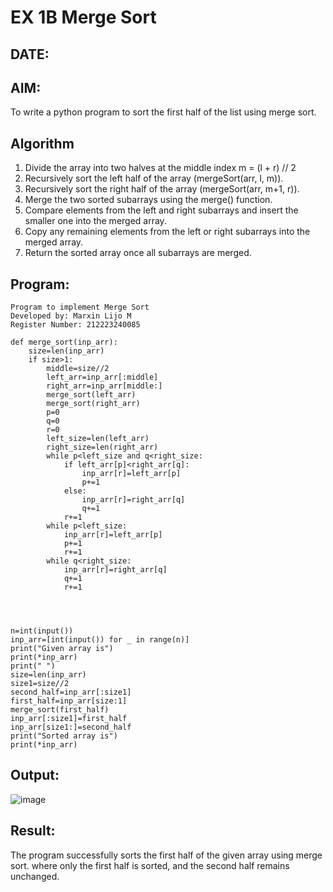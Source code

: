 # EX 1B Merge Sort
## DATE:
## AIM:
To write a python program to sort the first half of the list using merge sort.

## Algorithm

1. Divide the array into two halves at the middle index m = (l + r) // 2
2. Recursively sort the left half of the array (mergeSort(arr, l, m)).
3. Recursively sort the right half of the array (mergeSort(arr, m+1, r)).
4. Merge the two sorted subarrays using the merge() function.
5. Compare elements from the left and right subarrays and insert the smaller one into the merged array.
6. Copy any remaining elements from the left or right subarrays into the merged array.
7. Return the sorted array once all subarrays are merged.

## Program:
```
Program to implement Merge Sort
Developed by: Marxin Lijo M
Register Number: 212223240085
```
```PY
def merge_sort(inp_arr):
    size=len(inp_arr)
    if size>1:
        middle=size//2
        left_arr=inp_arr[:middle]
        right_arr=inp_arr[middle:]
        merge_sort(left_arr)
        merge_sort(right_arr)
        p=0
        q=0
        r=0
        left_size=len(left_arr)
        right_size=len(right_arr)
        while p<left_size and q<right_size:
            if left_arr[p]<right_arr[q]:
                inp_arr[r]=left_arr[p]
                p+=1
            else:
                inp_arr[r]=right_arr[q]
                q+=1
            r+=1
        while p<left_size:
            inp_arr[r]=left_arr[p]
            p+=1
            r+=1
        while q<right_size:
            inp_arr[r]=right_arr[q]
            q+=1
            r+=1




n=int(input())
inp_arr=[int(input()) for _ in range(n)]
print("Given array is")
print(*inp_arr)
print(" ")
size=len(inp_arr)
size1=size//2
second_half=inp_arr[:size1]
first_half=inp_arr[size:1]
merge_sort(first_half)
inp_arr[:size1]=first_half
inp_arr[size1:]=second_half
print("Sorted array is")
print(*inp_arr)
```

## Output:

![image](https://github.com/user-attachments/assets/f8c6980f-a128-4b09-a373-34aee255fa75)


## Result:
The program successfully sorts the first half of the given array using merge sort. where only the first half is sorted, and the second half remains unchanged.
